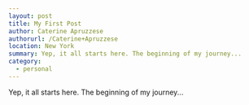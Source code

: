 ```yaml
---
layout: post
title: My First Post
author: Caterine Apruzzese
authorurl: /Caterine+Apruzzese
location: New York
summary: Yep, it all starts here. The beginning of my journey...
category:
  - personal
---
```


Yep, it all starts here. 
The beginning of my journey... 

